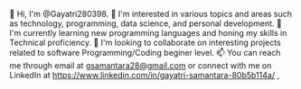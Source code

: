 👋 Hi, I'm @Gayatri280398.
👀 I'm interested in various topics and areas such as technology, programming, data science, and personal development.
🌱 I'm currently learning new programming languages and honing my skills in Technical proficiency.
💞️ I'm looking to collaborate on interesting projects related to software Programming/Coding beginer level.
📫 You can reach me through email at gsamantara28@gmail.com or connect with me on LinkedIn at https://www.linkedin.com/in/gayatri-samantara-80b5b114a/ ,

<!---
Gayatri280398/Gayatri280398 is a ✨ special ✨ repository because its `README.md` (this file) appears on your GitHub profile.
You can click the Preview link to take a look at your changes.
--->
